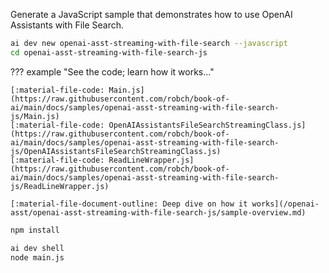 Generate a JavaScript sample that demonstrates how to use OpenAI Assistants with File Search.

```bash title="Generate sample code"
ai dev new openai-asst-streaming-with-file-search --javascript
cd openai-asst-streaming-with-file-search-js
```

??? example "See the code; learn how it works..."

    [:material-file-code: Main.js](https://raw.githubusercontent.com/robch/book-of-ai/main/docs/samples/openai-asst-streaming-with-file-search-js/Main.js)  
    [:material-file-code: OpenAIAssistantsFileSearchStreamingClass.js](https://raw.githubusercontent.com/robch/book-of-ai/main/docs/samples/openai-asst-streaming-with-file-search-js/OpenAIAssistantsFileSearchStreamingClass.js)  
    [:material-file-code: ReadLineWrapper.js](https://raw.githubusercontent.com/robch/book-of-ai/main/docs/samples/openai-asst-streaming-with-file-search-js/ReadLineWrapper.js)  

    [:material-file-document-outline: Deep dive on how it works](/openai-asst/openai-asst-streaming-with-file-search-js/sample-overview.md)  

```bash title="Install dependencies"
npm install
```

```bash title="Run the sample"
ai dev shell
node main.js
```
